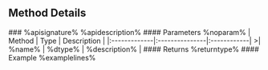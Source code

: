## Method Details

<api>
### %apisignature%
%apidescription%
<parameter>
#### Parameters
%noparam%
| Method	   | Type    | Description | 
|:-------------|:---------------|:------------|
>| %name%     | %dtype% | %description% | 

</parameter>
#### Returns
%returntype% 

<example>
#### Example
%examplelines%
</example>

</api>

</methods>
